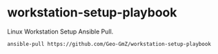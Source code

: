 # workstation-setup-playbook
Linux Workstation Setup Ansible Pull.

```
ansible-pull https://github.com/Geo-GmZ/workstation-setup-playbook
```
